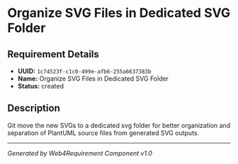 # Organize SVG Files in Dedicated SVG Folder

## Requirement Details

- **UUID:** `1c74523f-c1c0-499e-afb6-255a6637383b`
- **Name:** Organize SVG Files in Dedicated SVG Folder
- **Status:** created

## Description

Git move the new SVGs to a dedicated svg folder for better organization and separation of PlantUML source files from generated SVG outputs.

---

*Generated by Web4Requirement Component v1.0*
